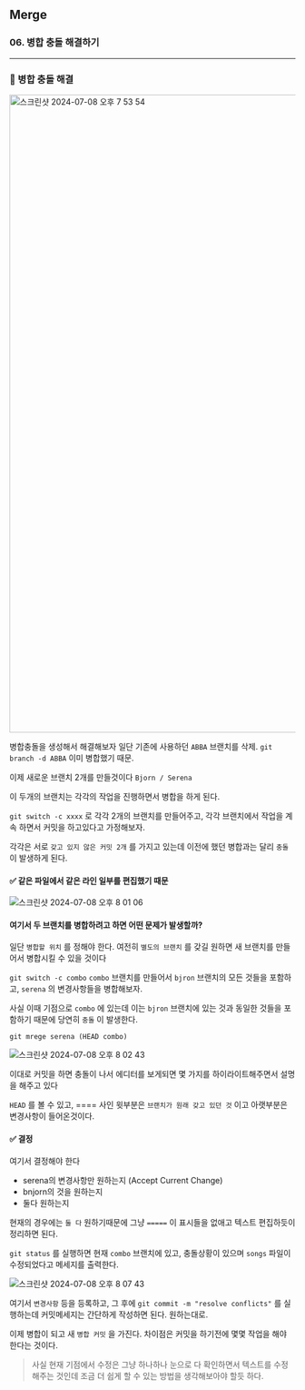 ## Merge

### 06. 병합 충돌 해결하기

---

### 📌 병합 충돌 해결

<img width="1122" alt="스크린샷 2024-07-08 오후 7 53 54" src="https://github.com/chromeheartz/TIL/assets/95161113/8ceec9e1-f443-43ff-bc5d-59dcc367fdc6">

병합충돌을 생성해서 해결해보자
일단 기존에 사용하던 `ABBA` 브랜치를 삭제.
`git branch -d ABBA` 이미 병합했기 때문.

이제 새로운 브랜치 2개를 만들것이다
`Bjorn / Serena`

이 두개의 브랜치는 각각의 작업을 진행하면서 병합을 하게 된다.

`git switch -c xxxx` 로 각각 2개의 브랜치를 만들어주고, 각각 브랜치에서 작업을 계속 하면서 커밋을 하고있다고 가정해보자.

각각은 서로 `갖고 있지 않은 커밋 2개` 를 가지고 있는데 이전에 했던 병합과는 달리 `충돌` 이 발생하게 된다.

#### ✅ 같은 파일에서 같은 라인 일부를 편집했기 때문

![스크린샷 2024-07-08 오후 8 01 06](https://github.com/chromeheartz/TIL/assets/95161113/dc4e3811-88b3-48dc-afa8-759906702291)

#### 여기서 두 브랜치를 병합하려고 하면 어떤 문제가 발생할까?

일단 `병합할 위치` 를 정해야 한다.
여전히 `별도의 브랜치` 를 갖길 원하면 새 브랜치를 만들어서 병합시킬 수 있을 것이다

`git switch -c combo` `combo` 브랜치를 만들어서 `bjron` 브랜치의 모든 것들을 포함하고, `serena` 의 변경사항들을 병합해보자.

사실 이때 기점으로 `combo` 에 있는데 이는 `bjron` 브랜치에 있는 것과 동일한 것들을 포함하기 때문에 당연히 `충돌` 이 발생한다.

`git mrege serena (HEAD combo)`

![스크린샷 2024-07-08 오후 8 02 43](https://github.com/chromeheartz/TIL/assets/95161113/95f90563-aa0d-4076-89f0-f0d35587de66)

이대로 커밋을 하면 충돌이 나서 에디터를 보게되면 몇 가지를 하이라이트해주면서 설명을 해주고 있다

`HEAD` 를 볼 수 있고, ==== 사인 윗부분은 `브랜치가 원래 갖고 있던 것` 이고 아랫부분은 변경사항이 들어온것이다.

#### ✅ 결정

여기서 결정해야 한다

- serena의 변경사항만 원하는지 (Accept Current Change)
- bnjorn의 것을 원하는지
- 둘다 원하는지

현재의 경우에는 `둘 다` 원하기때문에 그냥 `=====` 이 표시들을 없애고 텍스트 편집하듯이 정리하면 된다.

`git status` 를 실행하면 현재 `combo` 브랜치에 있고, 충돌상황이 있으며 `songs` 파일이 수정되었다고 메세지를 출력한다.

![스크린샷 2024-07-08 오후 8 07 43](https://github.com/chromeheartz/TIL/assets/95161113/d7bba6e7-816a-4a7e-8d32-f409a4a4a95f)

여기서 `변경사항` 등을 등록하고, 그 후에 `git commit -m "resolve conflicts"` 를 실행하는데 커밋메세지는 간단하게 작성하면 된다. 원하는대로.

이제 병합이 되고 새 `병합 커밋` 을 가진다. 차이점은 커밋을 하기전에 몇몇 작업을 해야 한다는 것이다.

> 사실 현재 기점에서 수정은 그냥 하나하나 눈으로 다 확인하면서 텍스트를 수정해주는 것인데 조금 더 쉽게 할 수 있는 방법을 생각해보아야 할듯 하다.
